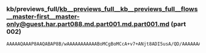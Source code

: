 ### kb/previews_full/kb__previews_full__kb__previews_full__flows__master-first__master-only@guest.har.part088.md.part001.md.part001.md (part 002)

```md
AAAAAQAAAP8AAQABAP8B/wAAAAAAAAAAABoMCgBoMCcA+v7+ANjt8ADI5usA/QD/AAAAAAAAAAAAAAAAAAAAAQAAAAAAAP//AAABAAAfDwsA7ff5AN/x8wAyFxM
```

```
